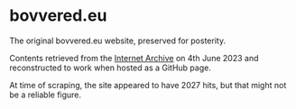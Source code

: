 # bovvered.eu
The original bovvered.eu website, preserved for posterity.

Contents retrieved from the [Internet Archive](https://web.archive.org/web/*/http://www.bovvered.eu*) on 4th June 2023 and reconstructed to work when hosted as a GitHub page.

At time of scraping, the site appeared to have 2027 hits, but that might not be a reliable figure.
